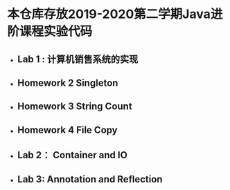 # 本仓库存放2019-2020第二学期Java进阶课程实验代码
* ## Lab 1 : 计算机销售系统的实现                

* ## Homework 2 Singleton          

* ## Homework 3 String Count

* ## Homework 4 File Copy

* ## Lab 2： Container and IO

* ## Lab 3: Annotation and Reflection
